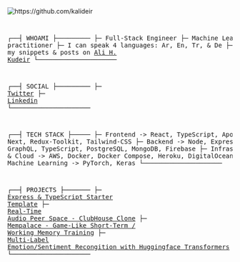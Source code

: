   <img src="https://komarev.com/ghpvc/?username=kalideir" alt="https://github.com/kalideir" />
<pre>

┌──┤ WHOAMI ├─────────
├─ Full-Stack Engineer
├─ Machine Learning practitioner
├─ I can speak 4 languages: Ar, En, Tr, & De
├─ Check my snippets & posts on <a href="https://alihkudeir.com">Ali H. Kudeir</a>
└─────────────────────


┌──┤ SOCIAL ├─────────
├─ <a href="https://twitter.com/kalideir">Twitter</a>
├─ <a href="https://www.linkedin.com/in/ali-h-kudeir">Linkedin</a>
└─────────────────────


┌──┤ TECH STACK ├─────
├─ Frontend -> React, TypeScript, Apollo, Next, Redux-Toolkit, Tailwind-CSS
├─ Backend -> Node, Express, GraphQL, TypeScript, PostgreSQL, MongoDB, Firebase
├─ Infrastructure & Cloud -> AWS, Docker, Docker Compose, Heroku, DigitalOcean
├─ Machine Learning -> PyTorch, Keras
└─────────────────────

┌──┤ PROJECTS ├───────
├─ <a href="https://github.com/kalideir">Express & TypeScript Starter Template</a>
├─ <a href="https://github.com/kalideir/Real-Time-Voice-Chat">Real-Time Audio Peer Space - ClubHouse Clone</a>
├─ <a href="https://github.com/kalideir">Mempalace - Game-Like Short-Term / Working Memory Training</a>
├─ <a href="https://github.com/kalideir/Multi-Class-Text-Emotion-Classification">Multi-Label Emotion/Sentiment Recongition with Huggingface Transformers</a>
└─────────────────────
</pre>
